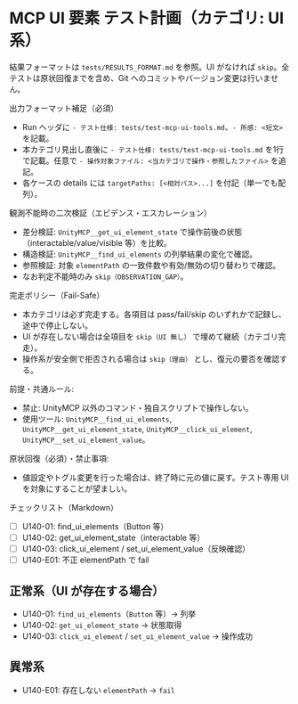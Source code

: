 # MCP UI 要素 テスト計画（カテゴリ: UI系）

結果フォーマットは `tests/RESULTS_FORMAT.md` を参照。UI がなければ `skip`。全テストは原状回復までを含め、Git へのコミットやバージョン変更は行いません。

出力フォーマット補足（必須）
- Run ヘッダに `- テスト仕様: tests/test-mcp-ui-tools.md`、`- 所感: <短文>` を記載。
- 本カテゴリ見出し直後に `- テスト仕様: tests/test-mcp-ui-tools.md` を1行で記載。任意で `- 操作対象ファイル: <当カテゴリで操作・参照したファイル>` を追記。
- 各ケースの details には `targetPaths: [<相対パス>...]` を付記（単一でも配列）。

観測不能時の二次検証（エビデンス・エスカレーション）
- 差分検証: `UnityMCP__get_ui_element_state` で操作前後の状態（interactable/value/visible 等）を比較。
- 構造検証: `UnityMCP__find_ui_elements` の列挙結果の変化で確認。
- 参照検証: 対象 `elementPath` の一致件数や有効/無効の切り替わりで確認。
- なお判定不能時のみ `skip（OBSERVATION_GAP）`。

完走ポリシー（Fail-Safe）
- 本カテゴリは必ず完走する。各項目は pass/fail/skip のいずれかで記録し、途中で停止しない。
- UI が存在しない場合は全項目を `skip（UI 無し）` で埋めて継続（カテゴリ完走）。
- 操作系が安全側で拒否される場合は `skip（理由）` とし、復元の要否を確認する。


前提・共通ルール:
- 禁止: UnityMCP 以外のコマンド・独自スクリプトで操作しない。
- 使用ツール: `UnityMCP__find_ui_elements`, `UnityMCP__get_ui_element_state`, `UnityMCP__click_ui_element`, `UnityMCP__set_ui_element_value`。

原状回復（必須）・禁止事項:
- 値設定やトグル変更を行った場合は、終了時に元の値に戻す。テスト専用 UI を対象にすることが望ましい。

チェックリスト（Markdown）
- [ ] U140-01: find_ui_elements（Button 等）
- [ ] U140-02: get_ui_element_state（interactable 等）
- [ ] U140-03: click_ui_element / set_ui_element_value（反映確認）
- [ ] U140-E01: 不正 elementPath で fail

## 正常系（UI が存在する場合）

- U140-01: `find_ui_elements`（`Button` 等）→ 列挙
- U140-02: `get_ui_element_state` → 状態取得
- U140-03: `click_ui_element` / `set_ui_element_value` → 操作成功

## 異常系

- U140-E01: 存在しない `elementPath` → `fail`
